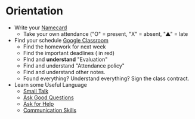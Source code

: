 
# Orientation

* Write your [Namecard](https://docs.google.com/document/d/159Oi1djnwEscwzgOM4Am6b9Mwxw21-k97aZ9W9s8W-g/edit)
   * Take your own attendance ("O" = present, "X" = absent, "▲" = late
* Find your schedule [Google Classroom](https://classroom.google.com/)
   * Find the homework for next week
   * Find the important deadlines ( in red)
   * FInd and __understand__ "Evaluation"
   * Find and understand "Attendance policy"
   * Find and understand other notes. 
   * Found everything? Understand everything? Sign the class contract.
* Learn some Useful Language
   * [Small Talk](Style-MakeSmallTalk)
   * [Ask Good Questions](Style-AskGoodQuestions)
   * [Ask for Help](Style-AskForHelp)
   * [Communication Skills](Style-UseCommunicationSkills)


